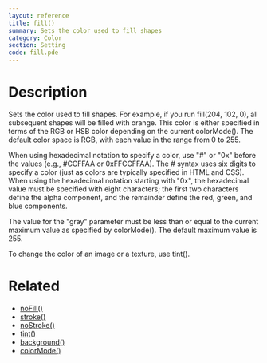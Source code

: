 ```yaml
---
layout: reference
title: fill()
summary: Sets the color used to fill shapes
category: Color
section: Setting
code: fill.pde
---
```


# Description

Sets the color used to fill shapes. For example, if you run fill(204, 102, 0), all subsequent shapes will be filled with orange. This color is either specified in terms of the RGB or HSB color depending on the current colorMode(). The default color space is RGB, with each value in the range from 0 to 255.

When using hexadecimal notation to specify a color, use "#" or "0x" before the values (e.g., #CCFFAA or 0xFFCCFFAA). The # syntax uses six digits to specify a color (just as colors are typically specified in HTML and CSS). When using the hexadecimal notation starting with "0x", the hexadecimal value must be specified with eight characters; the first two characters define the alpha component, and the remainder define the red, green, and blue components. 

The value for the "gray" parameter must be less than or equal to the current maximum value as specified by colorMode(). The default maximum value is 255.

To change the color of an image or a texture, use tint().
# Related

- [noFill()](nofill.html)
- [stroke()](stroke.html)
- [noStroke()](nostroke.html)
- [tint()](tint.html)
- [background()](background.html)
- [colorMode()](colormode.html)
